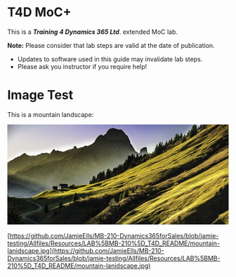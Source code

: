 # T4D MoC+

This is a _**Training 4 Dynamics 365 Ltd**_. extended MoC lab.

__Note:__ Please consider that lab steps are valid at the date of publication. 
* Updates to software used in this guide may invalidate lab steps. 
* Please ask you instructor if you require help!


# Image Test

This is a mountain landscape:

![Mountain Landscape](https://github.com/JamieElls/MB-210-Dynamics365forSales/blob/jamie-testing/Allfiles/Resources/LAB%5BMB-210%5D_T4D_README/mountain-landscape.jpg?raw=true)

[https://github.com/JamieElls/MB-210-Dynamics365forSales/blob/jamie-testing/Allfiles/Resources/LAB%5BMB-210%5D_T4D_README/mountain-lanidscape.jpg](https://github.com/JamieElls/MB-210-Dynamics365forSales/blob/jamie-testing/Allfiles/Resources/LAB%5BMB-210%5D_T4D_README/mountain-lanidscape.jpg)